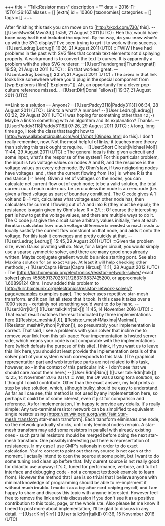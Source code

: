 +++
title = "Talk:Resistor mesh"
description = ""
date = 2016-11-15T01:36:16Z
aliases = []
[extra]
id = 10360
[taxonomies]
categories = []
tags = []
+++

After finishing this task you can move on to [http://xkcd.com/730/ this]. --[[User:Mwn3d|Mwn3d]] 15:59, 21 August 2011 (UTC)
: Heh that would have been easy had it not included the squirrel. By the way, do you know what's up with the SVG display? I've been trying to get it to work with no success. --[[User:Ledrug|Ledrug]] 16:26, 21 August 2011 (UTC)
:: FWIW I have had problems in the past with SVG files that contain text elements not displaying properly. A workaround is to convert the text to curves. It is apparently a problem with the sites SVG renderer. --[[User:Thundergnat|Thundergnat]] 19:58, 21 August 2011 (UTC)
::: Eh that worked, great. --[[User:Ledrug|Ledrug]] 22:51, 21 August 2011 (UTC)
: The arena in that link looks like somewhere where you'd plug in the special component from [[wp:Explorers (film)|''Explorers'']]. Ah, an opportunity for a clever pop-culture reference missed… –[[User:Dkf|Donal Fellows]] 19:37, 21 August 2011 (UTC)

==Link to a solution==
Anyone? --[[User:Paddy3118|Paddy3118]] 06:34, 28 August 2011 (UTC)
: Link to a what? A number? --[[User:Ledrug|Ledrug]] 03:22, 29 August 2011 (UTC)
I was hoping for something other than <code>42</code> ;-) Maybe a link to something with an algorithm and its explanation? Thanks. --[[User:Paddy3118|Paddy3118]] 07:26, 29 August 2011 (UTC)
: A long, long time ago, I took the class that taught how to [http://www.allaboutcircuits.com/vol_1/chpt_10/index.html do this]. I don't really remember, now. Not the most helpful of links; it teaches more theory than solving this task ought to require. --[[User:Short Circuit|Michael Mol]] 11:44, 29 August 2011 (UTC)
:: The general idea is this: given a circuit and some input, what's the response of the system?  For this particular problem, the input is two voltage values on nodes A and B, and the response is the voltage values on every other node.  By Ohm's law, if two neighoring nodes have voltages <math>V_i</math> and <math>V_j</math>, then the current flowing from i to j is <math>(V_i - V_j)/R_{ij}</math> where R is the resistance (=1 here).  Given a set of voltages on the nodes, you can calculate net current flow out of each node; to be a valid solution, the total current out of each node must be zero unless the node is an electrode (i.e. given a fixed voltage as part of boundary condition).  The C code gives A 1 volt and B -1 volt, calculates what voltage each other node has, then calculates the current I flowing out of A and into B (they must be equal); the resistance is again given by Ohm's law: R = 2/I.
:: Of course the interesting part is how to get the voltage values, and there are multiple ways to do it.  The C code just give the circuit some arbitrary values initially, then at each iteration calculates how much voltage difference is needed on each node to locally sastisfy the current flow constraint on that node, and adds it onto the voltage.  For this task it converges and pretty quickly at that. --[[User:Ledrug|Ledrug]] 15:45, 29 August 2011 (UTC)
:::Given the problem size, even Gauss pivoting will do. Now, for a larger circuit, you would simply use a sparse symmetric solver, and there are many good ones already written. Maybe conjugate gradient would be a nice starting point. See also Maxima solution for an exact value. At least it will help checking other methods ;-) [[User:Capra Hircus|Capra Hircus]] 11:11, 28 August 2012 (UTC)
: The [http://kirr.homeunix.org/electronics/resistor-network-solver/ exact solver] gives 455859137025721/283319837425200, or approximately 1.60899124 Ohm. I now added this problem to [http://kirr.homeunix.org/electronics/resistor-network-solver/?page=examples examples page]. The solver uses repetitive star-mesh transform, and it can list all steps that it took. In this case it takes over a 1000 steps - certainly not something you'd want to do by hand. --[[User:Kirr|Kirr]] ([[User talk:Kirr|talk]]) 11:45, 14 November 2016 (UTC)
:: That exact result matches the result indicated by three implementations here ([[Resistor_mesh#J|J]], [[Resistor_mesh#Maxima|Maxima]], [[Resistor_mesh#Python|Python]]), so presumably your implementation is correct. That said, I see a problems with your solver that incline me to remove your link from this talk page: Your implementation is hosted server side, which means your code is not comparable with the implementations here (which defeats the purpose of this site). I think, if you want us to leave this link here, you should at least provide the implementation details of the solver part of your system which corresponds to this task. (The graphical representation part and web interface parts are not related to this task, however, so - in the context of this particular link - I don't see that we should care about them here.) --[[User:Rdm|Rdm]] ([[User talk:Rdm|talk]]) 15:25, 14 November 2016 (UTC)
::: Well, the OP was asking for a solution, so I thought I could contribute. Other than the exact answer, my tool prints a step by step solution, which, although bulky, should be easy to understand. As far as I can see, this method is not used by any implementation here, so perhaps it could be of some interest, even if just for comparison and reference. As for implementation, I'm happy to provide any details. It's really simple: Any two-terminal resistor network can be simplified to equivalent single resistor using [https://en.wikipedia.org/wiki/Talk:Star-mesh_transform star-mesh transform]. Each transform eliminates one node, so the network gradually shrinks, until only terminal nodes remain. A star-mesh transform may add some resistors in parallel with already existing ones - such parallel resistors should be merged before doing the next star-mesh transform. One possibly interesting part here is representation of resistances. In my case I use GMP's rationals in order to do exact calculation. You're correct to point out that my source is not open at the moment. I actually intend to open the source at some point, but I want to do some tuning and clean up before that. (My current source is not really good for didactic use anyway: It's C, tuned for performance, verbose, and full of interface and debugging code - not a compact textbook example to learn from). However the method that I use is so trivial that I believe anyone with minimal knowledge of programming should be able to re-implement it without much trouble. I made it as a toy after nerd-sniping myself, and I am happy to share and discuss this topic with anyone interested. However feel free to remove the link and this discussion if you don't see it as a positive contribution to this topic, page, or the whole site. Also please let me know if I need to post more about implementation, I'll be glad to discuss in any detail. --[[User:Kirr|Kirr]] ([[User talk:Kirr|talk]]) 01:36, 15 November 2016 (UTC)
